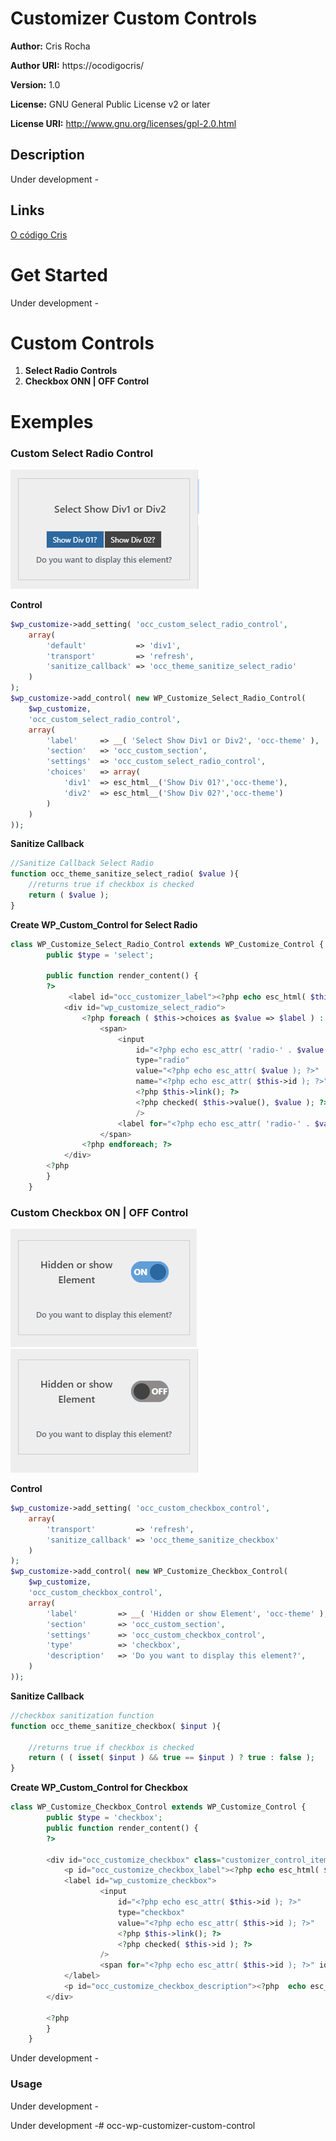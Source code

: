 # Customizer Custom Controls #

**Author:** Cris Rocha 

**Author URI:** https://ocodigocris/

**Version:** 1.0

**License:**  GNU General Public License v2 or later 

**License  URI:** http://www.gnu.org/licenses/gpl-2.0.html 

## Description ##

Under development -

## Links ##

[O código Cris ](https://ocodigocris.com)  


# Get Started #

Under development -
# Custom Controls #

1. **Select Radio Controls**
1. **Checkbox ONN | OFF Control**

# Exemples #

### **Custom Select Radio Control**



![Custom Select Radio Control](img/custom-select-radio.png)


**Control**
```php
$wp_customize->add_setting( 'occ_custom_select_radio_control',
    array(
        'default'           => 'div1',
        'transport'         => 'refresh',
        'sanitize_callback' => 'occ_theme_sanitize_select_radio'
    )
);
$wp_customize->add_control( new WP_Customize_Select_Radio_Control( 
    $wp_customize, 
    'occ_custom_select_radio_control', 
    array(
        'label'     => __( 'Select Show Div1 or Div2', 'occ-theme' ),
        'section'   => 'occ_custom_section',
        'settings'  => 'occ_custom_select_radio_control',
        'choices'   => array(
            'div1'  => esc_html__('Show Div 01?','occ-theme'),
            'div2'  => esc_html__('Show Div 02?','occ-theme')           
        )
    ) 
));
```

**Sanitize Callback**

```php
//Sanitize Callback Select Radio
function occ_theme_sanitize_select_radio( $value ){
    //returns true if checkbox is checked
    return ( $value );
}
```

**Create WP_Custom_Control for Select Radio**

```php
class WP_Customize_Select_Radio_Control extends WP_Customize_Control {
        public $type = 'select';
 
        public function render_content() {
        ?>
             <label id="occ_customizer_label"><?php echo esc_html( $this->label ); ?></label>
            <div id="wp_customize_select_radio">
                <?php foreach ( $this->choices as $value => $label ) : ?>
                    <span>
                        <input
                            id="<?php echo esc_attr( 'radio-' . $value ); ?>"
                            type="radio"
                            value="<?php echo esc_attr( $value ); ?>"
                            name="<?php echo esc_attr( $this->id ); ?>"
                            <?php $this->link(); ?>
                            <?php checked( $this->value(), $value ); ?>
                            />
                        <label for="<?php echo esc_attr( 'radio-' . $value ); ?>"><?php echo esc_html( $label ); ?></label>
                    </span>
                <?php endforeach; ?>  
            </div>
        <?php
        }
    }
```
### **Custom Checkbox ON | OFF Control**

![Custom Checkbox Control](img/custom-checkbox.png)
![Custom Checkbox Control](img/custom-checkbox-off.png)

**Control**

```php
$wp_customize->add_setting( 'occ_custom_checkbox_control',
    array(
        'transport'         => 'refresh',
        'sanitize_callback' => 'occ_theme_sanitize_checkbox'
    )
);
$wp_customize->add_control( new WP_Customize_Checkbox_Control( 
    $wp_customize, 
    'occ_custom_checkbox_control', 
    array(
        'label'         => __( 'Hidden or show Element', 'occ-theme' ),
        'section'       => 'occ_custom_section',
        'settings'      => 'occ_custom_checkbox_control',
        'type'          => 'checkbox',
        'description'   => 'Do you want to display this element?',
    ) 
));
```

**Sanitize Callback**

```php
//checkbox sanitization function
function occ_theme_sanitize_checkbox( $input ){
      
    //returns true if checkbox is checked
    return ( ( isset( $input ) && true == $input ) ? true : false );
}
```

**Create WP_Custom_Control for Checkbox**

```php
class WP_Customize_Checkbox_Control extends WP_Customize_Control {
        public $type = 'checkbox';
        public function render_content() {
        ?>
        
        <div id="occ_customize_checkbox" class="customizer_control_item">
            <p id="occ_customize_checkbox_label"><?php echo esc_html( $this->label ); ?></p>
            <label id="wp_customize_checkbox">
                    <input
                        id="<?php echo esc_attr( $this->id ); ?>"
                        type="checkbox"
                        value="<?php echo esc_attr( $this->id ); ?>"
                        <?php $this->link(); ?>
                        <?php checked( $this->id ); ?>
                    />
                    <span for="<?php echo esc_attr( $this->id ); ?>" id="occ_checkbox_control_span"></span>
            </label>
            <p id="occ_customize_checkbox_description"><?php  echo esc_html( $this->description ); ?></p>
        </div>
            
        <?php
        }
    }
```

Under development -

### Usage ###
 

Under development -





Under development -# occ-wp-customizer-custom-control
